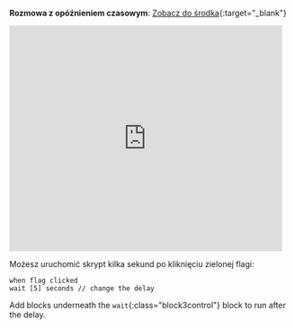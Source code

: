 **Rozmowa z opóźnieniem czasowym**: [Zobacz do środka](https://scratch.mit.edu/projects/499336065/editor){:target="_blank"}

<div class="scratch-preview">
  <iframe allowtransparency="true" width="485" height="402" src="https://scratch.mit.edu/projects/embed/499336065/?autostart=false" frameborder="0"></iframe>
</div>

Możesz uruchomić skrypt kilka sekund po kliknięciu zielonej flagi:

```blocks3
when flag clicked
wait [5] seconds // change the delay
```

Add blocks underneath the `wait`{:class="block3control"} block to run after the delay. 
